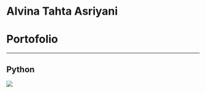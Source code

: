 # Alvina Tahta Asriyani
# Portofolio
---
## Python
[![](https://img.shields.io/badge/Google_ColabRun_on_Google_Colab-orange?logo=googlecolab&style=flatsquare)](https://colab.research.google.com/drive/1ICUwr-MO6xqCP1HlAYOHgOBImMuUqCer?usp=share_link)
